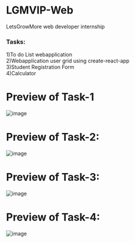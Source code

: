 # LGMVIP-Web

LetsGrowMore web developer internship

### Tasks:
1)To do List webapplication<br>
2)Webapplication user grid using create-react-app<br>
3)Student Registration Form<br>
4)Calculator<br>

# Preview of Task-1
![image](https://user-images.githubusercontent.com/102415034/230143954-5ffba00d-a907-44e3-b35d-ff177556e066.png)

# Preview of Task-2:
![image](https://user-images.githubusercontent.com/102415034/230143631-af6090c3-349a-4061-bc12-923e3d60f5bb.png)

# Preview of Task-3:
![image](https://user-images.githubusercontent.com/102415034/230143112-7852efec-d91a-4db6-8628-4b2688d8f611.png)

# Preview of Task-4:
![image](https://user-images.githubusercontent.com/102415034/230143230-78a1b06b-fd80-434f-a790-57ea83e5929c.png)
